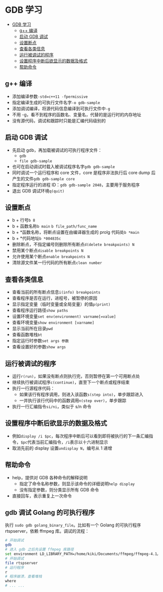 # GDB 学习

- [GDB 学习](#gdb-%E5%AD%A6%E4%B9%A0)
  - [g++ 编译](#g-%E7%BC%96%E8%AF%91)
  - [启动 GDB 调试](#%E5%90%AF%E5%8A%A8-gdb-%E8%B0%83%E8%AF%95)
  - [设置断点](#%E8%AE%BE%E7%BD%AE%E6%96%AD%E7%82%B9)
  - [查看各类信息](#%E6%9F%A5%E7%9C%8B%E5%90%84%E7%B1%BB%E4%BF%A1%E6%81%AF)
  - [运行被调试的程序](#%E8%BF%90%E8%A1%8C%E8%A2%AB%E8%B0%83%E8%AF%95%E7%9A%84%E7%A8%8B%E5%BA%8F)
  - [设置程序中断后欲显示的数据及格式](#%E8%AE%BE%E7%BD%AE%E7%A8%8B%E5%BA%8F%E4%B8%AD%E6%96%AD%E5%90%8E%E6%AC%B2%E6%98%BE%E7%A4%BA%E7%9A%84%E6%95%B0%E6%8D%AE%E5%8F%8A%E6%A0%BC%E5%BC%8F)
  - [帮助命令](#%E5%B8%AE%E5%8A%A9%E5%91%BD%E4%BB%A4)

## g++ 编译

- 添加编译参数`-std=c++11 -fpermissive`
- 指定编译生成的可执行文件名字`-o gdb-sample`
- 添加调试编译，将源代码信息编译到可执行文件中`-g`
- 不用 -g，看不到程序的函数名、变量名，代替的是运行时的内存地址
- 没有源代码，调试和跟踪时只能是汇编代码级别的

## 启动 GDB 调试

- 先启动 gdb，再加载被调试的可执行程序文件：
  - `gdb`
  - `file gdb-sample`
- 也可在启动调试时载入被调试程序名字`gdb gdb-sample`
- 同时调试一个运行程序和 core 文件，core 是程序非法执行后 core dump 后产生的文件`gdb gdb-sample core`
- 指定程序运行的进程 ID：`gdb gdb-sample 2048`，主要用于服务程序
- 退出 GDB 调试环境`q(quit)`

## 设置断点

- b + 行号`b 8`
- b + 函数名称`b main` `b file_path/func_name`
- b + \*函数名称，将断点设置在由编译器生成的 prolg 代码处`b *main`
- b + \*代码地址`b *004835c`
- 删除断点，不指定编号则删除所有断点`d(delete breakpoints) N`
- 禁用某个断点`disable breakpoints N`
- 允许使用某个断点`enable breakpoints N`
- 清除源文件某一行代码的所有断点`clean number`

## 查看各类信息

- 查看当前的所有断点信息`i(info) breakpoints`
- 查看程序是否在运行，进程号，被暂停的原因
- 显示指定变量（临时变量或全局变量）的值`p(print)`
- 查看程序运行路径`show paths`
- 设置环境变量`set env(environment) varname[=value]`
- 查看环境变量`show environment [varname]`
- 显示当前所在目录`pwd`
- 查看函数堆栈`bt`
- 指定运行时参数`set args 参数`
- 查看设置好的参数`show args`

## 运行被调试的程序

- 运行`r(run)`，如果没有断点则执行完，否则暂停在第一个可用断点处
- 继续执行被调试程序`c(continue)`，直至下一个断点或程序结束
- 执行一行源程序代码：
  - 如果该行有程序调用，则进入该函数`s(step into)`，单步跟踪进入
  - 一并执行该行代码中的函数调用`n(step over)`，单步跟踪
- 执行一行汇编指令`si/ni`，类似于 s/n 命令

## 设置程序中断后欲显示的数据及格式

- 例如`display /i $pc`，每次程序中断后可以看到即将被执行的下一条汇编指令，`$pc`代表当前汇编指令，`/i`表示以十六进制显示
- 取消先前的 display 设置`undisplay N`，编号从 1 递增

## 帮助命令

- help，提供对 GDB 各种命令的解释说明
  - 指定了命令名称参数，则显示该命令的详细说明`help display`
  - 没有指定参数，则分类显示所有 GDB 命令
- 直接回车，表示重复上一次命令

## gdb 调试 Golang 的可执行程序

执行 `sudo gdb golang_binary_file`。比如有一个 Golang 的可执行程序 rtspserver，依赖 ffmpeg 库。调试的流程：

```sh
# 开始调试
gdb
# 进入 gdb 之后先设置 ffmpeg 库路径
set environment LD_LIBRARY_PATH=/home/kiki/Documents/ffmpeg/ffmpeg-4.1/lib
# 开始调试
file rtspserver
# 运行程序
r
# 程序崩溃，查看堆栈
where
# ... ...
```
